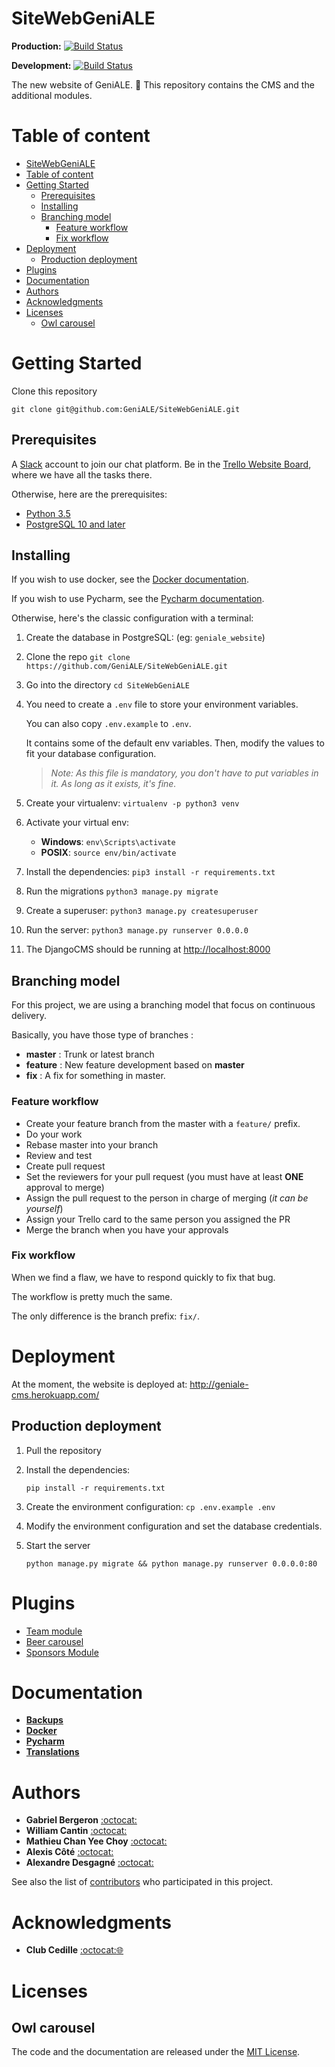 # SiteWebGeniALE

**Production:** [![Build Status](https://travis-ci.org/GeniALE/SiteWebGeniALE.svg?branch=master)](https://travis-ci.org/GeniALE/SiteWebGeniALE)

**Development:** [![Build Status](https://travis-ci.org/GeniALE/SiteWebGeniALE.svg?branch=develop)](https://travis-ci.org/GeniALE/SiteWebGeniALE)

The new website of GeniALE. :beers:
This repository  contains the CMS and the additional modules.

# Table of content
- [SiteWebGeniALE](#sitewebgeniale)
- [Table of content](#table-of-content)
- [Getting Started](#getting-started)
  - [Prerequisites](#prerequisites)
  - [Installing](#installing)
  - [Branching model](#branching-model)
    - [Feature workflow](#feature-workflow)
    - [Fix workflow](#fix-workflow)
- [Deployment](#deployment)
  - [Production deployment](#production-deployment)
- [Plugins](#plugins)
- [Documentation](#documentation)
- [Authors](#authors)
- [Acknowledgments](#acknowledgments)
- [Licenses](#licenses)
  - [Owl carousel](#owl-carousel)

# Getting Started

Clone this repository

```
git clone git@github.com:GeniALE/SiteWebGeniALE.git
```

## Prerequisites

A [Slack](https://slack.com/) account to join our chat platform.
Be in the [Trello Website Board](https://trello.com/b/t7NT6LjO/page-web-g%C3%A9niale), where we have all the tasks there.

Otherwise, here are the prerequisites:

- [Python 3.5](https://www.python.org/downloads/release/python-350/)
- [PostgreSQL 10 and later](https://www.postgresql.org/) 

## Installing

If you wish to use docker,  see the [Docker documentation](docs/DOCKER.md).

If you wish to use Pycharm, see the [Pycharm documentation](docs/PYCHARM.md).

Otherwise, here's the classic configuration with a terminal:

1. Create the database in PostgreSQL: (eg: `geniale_website`)
2. Clone the repo `git clone https://github.com/GeniALE/SiteWebGeniALE.git`
3. Go into the directory `cd SiteWebGeniALE`
4. You need to create a `.env` file to store your environment variables.
    
    You can also copy `.env.example` to `.env`.
    
    It contains some of the default env variables. Then, modify the values to fit your database configuration.
    
    > *Note: As this file is mandatory, you don't have to put variables in it. As long as it exists, it's fine.*
5. Create your virtualenv: `virtualenv -p python3 venv`
6. Activate your virtual env:
    
    - **Windows**: `env\Scripts\activate`
    - **POSIX**: `source env/bin/activate`
    
7. Install the dependencies: `pip3 install -r requirements.txt`
8. Run the migrations `python3 manage.py migrate`
9. Create a superuser: `python3 manage.py createsuperuser`
10. Run the server: `python3 manage.py runserver 0.0.0.0` 
7. The DjangoCMS should be running at [http://localhost:8000](localhost:8000)

## Branching model

For this project, we are using a branching model that focus on continuous delivery.

Basically, you have those type of branches :

- **master** : Trunk or latest branch
- **feature** : New feature development based on **master**
- **fix** : A fix for something in master. 

### Feature workflow

- Create your feature branch from the master with a `feature/` prefix.
- Do your work
- Rebase master into your branch
- Review and test 
- Create pull request
- Set the reviewers for your pull request (you must have at least **ONE** approval to merge)
- Assign the pull request to the person in charge of merging (*it can be yourself*)
- Assign your Trello card to the same person you assigned the PR
- Merge the branch when you have your approvals

### Fix workflow

When we find a flaw, we have to respond quickly to fix that bug.

The workflow is pretty much the same.
 
The only difference is the branch prefix: `fix/`.

# Deployment

At the moment, the website is deployed at: http://geniale-cms.herokuapp.com/

## Production deployment

1. Pull the repository
2. Install the dependencies: 
    
    ```shell
    pip install -r requirements.txt
    ```
3. Create the environment configuration: `cp .env.example .env`
4. Modify the environment configuration and set the database credentials.
5. Start the server

    ```shell
    python manage.py migrate && python manage.py runserver 0.0.0.0:80
    ```

# Plugins

- [Team module](teamModule/README.md)
- [Beer carousel](beer_carousel/README.md)
- [Sponsors Module](sponsorsModule/README.md)

# Documentation

- [**Backups**](docs/BACKUPS.md)
- [**Docker**](docs/DOCKER.md)
- [**Pycharm**](docs/PYCHARM.md)
- [**Translations**](docs/TRANSLATIONS.md)

# Authors

- **Gabriel Bergeron** [:octocat:](https://github.com/gabrielbergeron)
- **William Cantin** [:octocat:](https://github.com/wilomgfx)
- **Mathieu Chan Yee Choy** [:octocat:](https://github.com/Bazooo)
- **Alexis Côté** [:octocat:](https://github.com/popojargo)
- **Alexandre Desgagné** [:octocat:](https://github.com/alexemdesgagne)

See also the list of [contributors](https://github.com/GeniALE/SiteWebGeniALE/contributors) who participated in this project.

# Acknowledgments

* **Club Cedille** [:octocat:](https://github.com/clubcedille)[:globe_with_meridians:](http://cedille.etsmtl.ca/)

# Licenses

## Owl carousel

The code and the documentation are released under the [MIT License](static/lib/owlcarousel/LICENSE).
